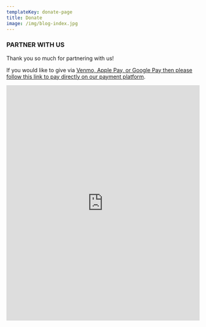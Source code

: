 ```yaml
---
templateKey: donate-page
title: Donate
image: /img/blog-index.jpg
---
```

### PARTNER WITH US

Thank you so much for partnering with us!

If you would like to give via [Venmo, Apple Pay, or Google Pay then please follow this link to pay directly on our payment platform](https://givebutter.com/esthers-arise).

<iframe src="https://givebutter.com/embed/c/esthers-arise" width="100%" height="615px" style="max-width: 601px; min-width: 390px;" name="givebutter" frameborder="0" scrolling="no" seamless allowpaymentrequest></iframe><script src="https://givebutter.com/js/widget.js"></script>
